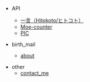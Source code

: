 <!-- * 开始 -->

  <!-- * [开始](start.md) -->
  <!-- * [多页文档](zh-cn/more-pages.md) -->
  <!-- * [定制导航栏](zh-cn/custom-navbar.md) -->
  <!-- * [封面](zh-cn/cover.md) -->

* API

  * [一言（Hitokoto/ヒトコト）](hitokoto.md)
  * [Moe-counter](moe_count.md)
  * [PIC](pic.md)
  <!-- * [开发插件](zh-cn/write-a-plugin.md) -->
  <!-- * [Markdown 配置](zh-cn/markdown.md) -->
  <!-- * [代码高亮](zh-cn/language-highlight.md) -->

* birth_mail

  * [about](birth_mail.md)
  <!-- * [preview](mail_preview.md) -->
<!-- * [Awesome docsify](zh-cn/awesome.md) -->
<!-- * [Changelog](zh-cn/changelog.md) -->

* other
  * [contact_me](contact_me.md)